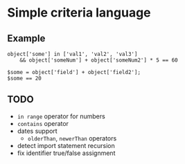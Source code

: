 # Simple criteria language

## Example
```
object['some'] in ['val1', 'val2', 'val3']
    && object['someNum'] + object['someNum2'] * 5 == 60
```

```
$some = object['field'] + object['field2'];
$some == 20
```

## TODO
- `in range` operator for numbers
- `contains` operator
- dates support
  - `olderThan`, `newerThan` operators
- detect import statement recursion
- fix identifier true/false assignment